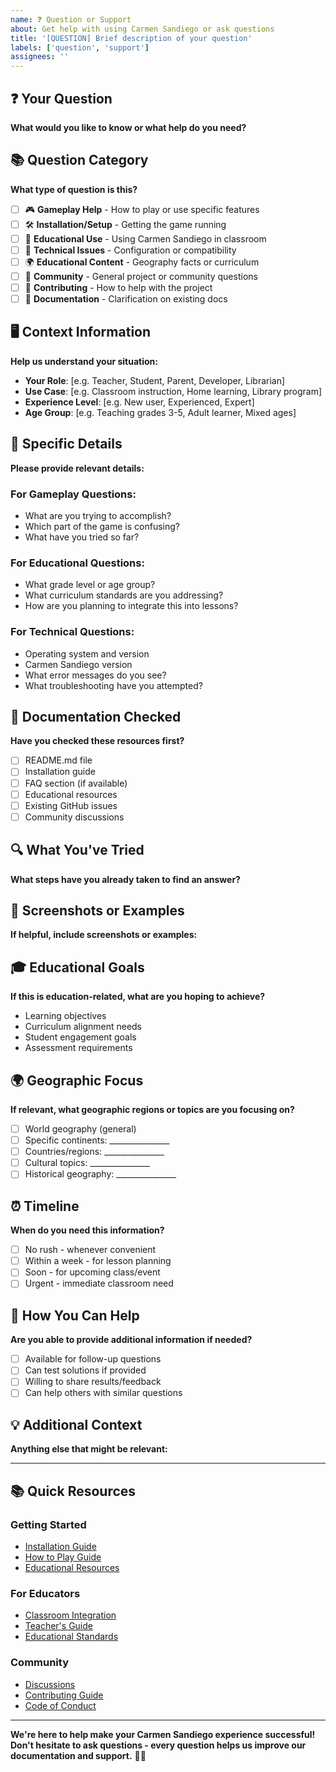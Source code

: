 ```yaml
---
name: ❓ Question or Support
about: Get help with using Carmen Sandiego or ask questions
title: '[QUESTION] Brief description of your question'
labels: ['question', 'support']
assignees: ''
---
```


## ❓ Your Question
**What would you like to know or what help do you need?**

## 📚 Question Category
**What type of question is this?**
- [ ] 🎮 **Gameplay Help** - How to play or use specific features
- [ ] 🛠️ **Installation/Setup** - Getting the game running
- [ ] 🏫 **Educational Use** - Using Carmen Sandiego in classroom
- [ ] 🔧 **Technical Issues** - Configuration or compatibility
- [ ] 🌍 **Educational Content** - Geography facts or curriculum
- [ ] 👥 **Community** - General project or community questions
- [ ] 🤝 **Contributing** - How to help with the project
- [ ] 📖 **Documentation** - Clarification on existing docs

## 🖥️ Context Information
**Help us understand your situation:**
- **Your Role**: [e.g. Teacher, Student, Parent, Developer, Librarian]
- **Use Case**: [e.g. Classroom instruction, Home learning, Library program]
- **Experience Level**: [e.g. New user, Experienced, Expert]
- **Age Group**: [e.g. Teaching grades 3-5, Adult learner, Mixed ages]

## 🎯 Specific Details
**Please provide relevant details:**

### For Gameplay Questions:
- What are you trying to accomplish?
- Which part of the game is confusing?
- What have you tried so far?

### For Educational Questions:
- What grade level or age group?
- What curriculum standards are you addressing?
- How are you planning to integrate this into lessons?

### For Technical Questions:
- Operating system and version
- Carmen Sandiego version
- What error messages do you see?
- What troubleshooting have you attempted?

## 📖 Documentation Checked
**Have you checked these resources first?**
- [ ] README.md file
- [ ] Installation guide
- [ ] FAQ section (if available)
- [ ] Educational resources
- [ ] Existing GitHub issues
- [ ] Community discussions

## 🔍 What You've Tried
**What steps have you already taken to find an answer?**

## 📸 Screenshots or Examples
**If helpful, include screenshots or examples:**

## 🎓 Educational Goals
**If this is education-related, what are you hoping to achieve?**
- Learning objectives
- Curriculum alignment needs
- Student engagement goals
- Assessment requirements

## 🌍 Geographic Focus
**If relevant, what geographic regions or topics are you focusing on?**
- [ ] World geography (general)
- [ ] Specific continents: _______________
- [ ] Countries/regions: _______________
- [ ] Cultural topics: _______________
- [ ] Historical geography: _______________

## ⏰ Timeline
**When do you need this information?**
- [ ] No rush - whenever convenient
- [ ] Within a week - for lesson planning
- [ ] Soon - for upcoming class/event
- [ ] Urgent - immediate classroom need

## 🤝 How You Can Help
**Are you able to provide additional information if needed?**
- [ ] Available for follow-up questions
- [ ] Can test solutions if provided
- [ ] Willing to share results/feedback
- [ ] Can help others with similar questions

## 💡 Additional Context
**Anything else that might be relevant:**

---

## 📚 Quick Resources

### Getting Started
- [Installation Guide](../README.md#installation--setup)
- [How to Play Guide](../README.md#how-to-play)
- [Educational Resources](../README.md#educational-benefits)

### For Educators
- [Classroom Integration](../CONTRIBUTING.md#educational-content-guidelines)
- [Teacher's Guide](../README.md#for-educators)
- [Educational Standards](../README.md#curriculum-integration)

### Community
- [Discussions](https://github.com/Carmen-Sandiego-Free/carmen-sandiego-world-offline-setup-assistant/discussions)
- [Contributing Guide](../CONTRIBUTING.md)
- [Code of Conduct](../CODE_OF_CONDUCT.md)

---

**We're here to help make your Carmen Sandiego experience successful! Don't hesitate to ask questions - every question helps us improve our documentation and support.** 🌟📖 